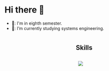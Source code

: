 # Hi there 👋

- 🏫: I'm in eighth semester.
- 🔭: I’m currently studying systems engineering.

<div id="user-content-toc">
  <ul align="center">
    <summary><h2 style="display: inline-block">Skills</h2></summary>
  </ul>
</div>
<!--tech stack icons-->
<p align="center">
  <a href="https://skillicons.dev">
    <img src="https://skillicons.dev/icons?i=git,css,docker,postgres,github,html,java,js,mysql,postman,spring,vscode&perline=14" />
  </a>
</p>

